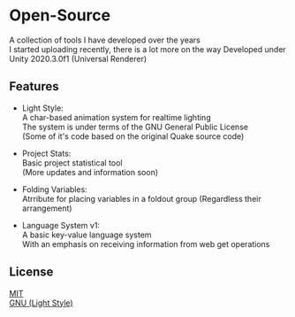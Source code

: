 # Open-Source
A collection of tools I have developed over the years<br/>
I started uploading recently, there is a lot more on the way
Developed under Unity 2020.3.0f1 (Universal Renderer)

## Features

- Light Style:<br/>
A char-based animation system for realtime lighting<br/>
The system is under terms of the GNU General Public License <br/>
(Some of it's code based on the original Quake source code)

- Project Stats:<br/>
Basic project statistical tool <br/>
(More updates and information soon)

- Folding Variables:<br/>
Atrribute for placing variables in a foldout group
(Regardless their arrangement)

- Language System v1:<br/>
A basic key-value language system <br/>
With an emphasis on receiving information from web get operations

## License
[MIT](https://github.com/StaviRare/Open-Source/blob/main/LICENSE)<br/>
[GNU (Light Style)](https://github.com/id-Software/Quake/blob/bf4ac424ce754894ac8f1dae6a3981954bc9852d/gnu.txt)